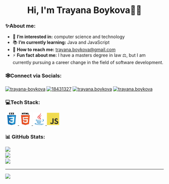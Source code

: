 <h1 align="center">Hi, I'm Trayana Boykova👩‍💻</h1>

<h3 align="left">✨About me:</h3>

- 🧩 **I’m interested in:** computer science and technology
- 📚 **I’m currently learning:** Java and JavaScript
- 📧 **How to reach me:** trayana.boykova@gmail.com
- ⚡ **Fun fact about me:** I have a masters degree in law ⚖, but I am currently pursuing a career change in the field of software development.

<h3 align="left">🕸Connect via Socials:</h3>
<p align="left">
<a href="https://linkedin.com/in/trayana-boykova" target="blank"><img align="center" src="https://raw.githubusercontent.com/rahuldkjain/github-profile-readme-generator/master/src/images/icons/Social/linked-in-alt.svg" alt="trayana-boykova" height="30" width="40" /></a>
<a href="https://stackoverflow.com/users/18431327" target="blank"><img align="center" src="https://raw.githubusercontent.com/rahuldkjain/github-profile-readme-generator/master/src/images/icons/Social/stack-overflow.svg" alt="18431327" height="30" width="40" /></a>
<a href="https://fb.com/trayana.boykova" target="blank"><img align="center" src="https://raw.githubusercontent.com/rahuldkjain/github-profile-readme-generator/master/src/images/icons/Social/facebook.svg" alt="trayana.boykova" height="30" width="40" /></a>
<a href="https://instagram.com/trayana.boykova" target="blank"><img align="center" src="https://raw.githubusercontent.com/rahuldkjain/github-profile-readme-generator/master/src/images/icons/Social/instagram.svg" alt="trayana.boykova" height="30" width="40" /></a>
</p>

<h3 align="left">💻Tech Stack:</h3>
<p align="left"> <a href="https://www.w3schools.com/css/" target="_blank" rel="noreferrer"> <img src="https://raw.githubusercontent.com/devicons/devicon/master/icons/css3/css3-original-wordmark.svg" alt="css3" width="40" height="40"/> </a> <a href="https://www.w3.org/html/" target="_blank" rel="noreferrer"> <img src="https://raw.githubusercontent.com/devicons/devicon/master/icons/html5/html5-original-wordmark.svg" alt="html5" width="40" height="40"/> </a> <a href="https://www.java.com" target="_blank" rel="noreferrer"> <img src="https://raw.githubusercontent.com/devicons/devicon/master/icons/java/java-original.svg" alt="java" width="40" height="40"/> </a> <a href="https://developer.mozilla.org/en-US/docs/Web/JavaScript" target="_blank" rel="noreferrer"> <img src="https://raw.githubusercontent.com/devicons/devicon/master/icons/javascript/javascript-original.svg" alt="javascript" width="40" height="40"/> </a> </p>

<h3 align="left">📊 GitHub Stats:</h3>

![](https://github-readme-stats.vercel.app/api?username=trayanaboykova&theme=city_light&hide_border=false&include_all_commits=false&count_private=false)<br/>
![](https://github-readme-streak-stats.herokuapp.com/?user=trayanaboykova&theme=city_light&hide_border=false)<br/>
![](https://github-readme-stats.vercel.app/api/top-langs/?username=trayanaboykova&theme=city_light&hide_border=false&include_all_commits=false&count_private=false&layout=compact)

---
[![](https://visitcount.itsvg.in/api?id=trayanaboykova&icon=0&color=6)](https://visitcount.itsvg.in)








<!---
trayanaboykova/trayanaboykova is a ✨ special ✨ repository because its `README.md` (this file) appears on your GitHub profile.
You can click the Preview link to take a look at your changes.
--->
